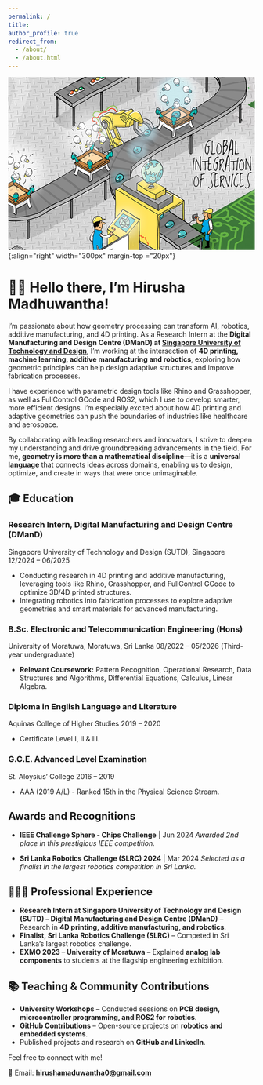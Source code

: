 ```yaml
---
permalink: /
title: 
author_profile: true
redirect_from: 
  - /about/
  - /about.html
---
```


![Cartoon Infographic of Combining Additive Manufacturing, Robotics, and AI](/images/Header_image.jpg){:align="right" width="300px" margin-top ="20px"}

# 👋🏼 Hello there, I’m Hirusha Madhuwantha!
I’m passionate about how geometry processing can transform AI, robotics, additive manufacturing, and 4D printing. As a Research Intern at the **Digital Manufacturing and Design Centre (DManD) at <a href='https://www.sutd.edu.sg/' target='_blank'>Singapore University of Technology and Design</a>**, I’m working at the intersection of **4D printing, machine learning, additive manufacturing and robotics**, exploring how geometric principles can help design adaptive structures and improve fabrication processes.

I have experience with parametric design tools like Rhino and Grasshopper, as well as FullControl GCode and ROS2, which I use to develop smarter, more efficient designs. I’m especially excited about how 4D printing and adaptive geometries can push the boundaries of industries like healthcare and aerospace.

By collaborating with leading researchers and innovators, I strive to deepen my understanding and drive groundbreaking advancements in the field. For me, **geometry is more than a mathematical discipline**—it is a **universal language** that connects ideas across domains, enabling us to design, optimize, and create in ways that were once unimaginable.

## 🎓 Education

### Research Intern, Digital Manufacturing and Design Centre (DManD)
Singapore University of Technology and Design (SUTD), Singapore  
12/2024 – 06/2025  
- Conducting research in 4D printing and additive manufacturing, leveraging tools like Rhino, Grasshopper, and FullControl GCode to optimize 3D/4D printed structures.  
- Integrating robotics into fabrication processes to explore adaptive geometries and smart materials for advanced manufacturing.  

### B.Sc. Electronic and Telecommunication Engineering (Hons)
University of Moratuwa, Moratuwa, Sri Lanka 
08/2022 – 05/2026 (Third-year undergraduate)  
- **Relevant Coursework:** Pattern Recognition, Operational Research, Data Structures and Algorithms, Differential Equations, Calculus, Linear Algebra.  

### Diploma in English Language and Literature
Aquinas College of Higher Studies
2019 – 2020  
- Certificate Level I, II & III.  

### G.C.E. Advanced Level Examination
St. Aloysius’ College
2016 – 2019  
- AAA (2019 A/L) - Ranked 15th in the Physical Science Stream.


## Awards and Recognitions

- **IEEE Challenge Sphere - Chips Challenge**  | Jun 2024 
  *Awarded 2nd place in this prestigious IEEE competition.*  

- **Sri Lanka Robotics Challenge (SLRC) 2024**  | Mar 2024
  *Selected as a finalist in the largest robotics competition in Sri Lanka.*  


## 👨🏻‍🔬 Professional Experience
- **Research Intern at Singapore University of Technology and Design (SUTD) – Digital Manufacturing and Design Centre (DManD)** – Research in **4D printing, additive manufacturing, and robotics**.
- **Finalist, Sri Lanka Robotics Challenge (SLRC)** – Competed in Sri Lanka’s largest robotics challenge.
- **EXMO 2023 – University of Moratuwa** – Explained **analog lab components** to students at the flagship engineering exhibition.

## 📚 Teaching & Community Contributions
- **University Workshops** – Conducted sessions on **PCB design, microcontroller programming, and ROS2 for robotics**.
- **GitHub Contributions** – Open-source projects on **robotics and embedded systems**.
- Published projects and research on **GitHub and LinkedIn**.

Feel free to connect with me!

📧 Email: **hirushamaduwantha0@gmail.com**

